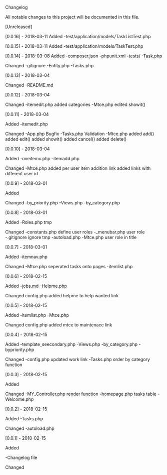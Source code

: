 Changelog

All notable changes to this project will be documented in this file.

[Unreleased]


[0.0.16] - 2018-03-11
Added
-test/application/models/TaskListTest.php

[0.0.15] - 2018-03-11
Added
-test/application/models/TaskTest.php


[0.0.14] - 2018-03-08
Added
-composer.json
-phpunit.xml
-tests/
-Task.php

Changed
-gitignore
-Entity.php
-Tasks.php

[0.0.13] - 2018-03-04

Changed
-README.md


[0.0.12] - 2018-03-04

Changed
-itemedit.php
  added categories
-Mtce.php
  edited showit()

[0.0.11] - 2018-03-04

Added
-itemedit.php

Changed
-App.php
  Bugfix
-Tasks.php
  Validation
-Mtce.php
  added add()
  added edit()
  added showit()
  added cancel()
  added delete()


[0.0.10] - 2018-03-04

Added
-oneitemx.php
-itemadd.php

Changed
-Mtce.php
  added per user item addition link
  added links with different user id

[0.0.9] - 2018-03-01

Added

Changed
-by_priority.php
-Views.php
-by_category.php

[0.0.8] - 2018-03-01

Added
-Roles.php
tmp

Changed
-constants.php
    define user roles
-_menubar.php
    user role
-.gitignore
    ignore tmp
-autoload.php
-Mtce.php
    user role in title

[0.0.7] - 2018-03-01

Added
-itemnav.php

Changed
-Mtce.php
    seperated tasks onto pages
-itemlist.php


[0.0.6] - 2018-02-15

Added
-jobs.md
-Helpme.php

Changed
config.php
  added helpme to help wanted link


[0.0.5] - 2018-02-15

Added
-itemlist.php
-Mtce.php

Changed
config.php
  added mtce to maintenace link


[0.0.4] - 2018-02-15

Added
-template_seecondary.php
-Views.php
-by_category.php
-bypriority.php

Changed
-config.php
    updated work link
-Tasks.php
    order by category function
    

[0.0.3] - 2018-02-15

Added

Changed
-MY_Controller.php
    render function
-homepage.php
    tasks table
-Welcome.php

[0.0.2] - 2018-02-15

Added
-Tasks.php

Changed
-autoload.php

[0.0.1] - 2018-02-15

Added

-Changelog file

Changed
